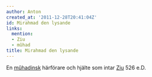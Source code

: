```yaml
---
author: Anton
created_at: '2011-12-28T20:41:04Z'
id: Mirahmad den lysande
links:
  mention:
  - Ziu
  - mûhad
title: Mirahmad den lysande
---
```


En [mûhadinsk] härförare och hjälte som intar [Ziu] 526 e.D.

  [mûhadinsk]: mûhad
  [Ziu]: Ziu
